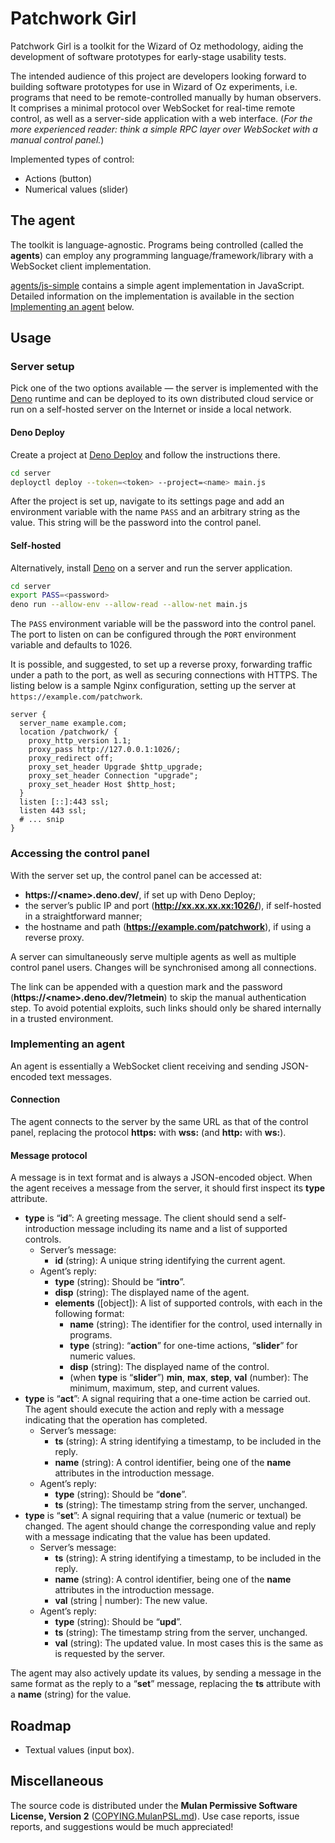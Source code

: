 # Patchwork Girl

Patchwork Girl is a toolkit for the Wizard of Oz methodology, aiding the development of software prototypes for early-stage usability tests.

The intended audience of this project are developers looking forward to building software prototypes for use in Wizard of Oz experiments, i.e. programs that need to be remote-controlled manually by human observers. It comprises a minimal protocol over WebSocket for real-time remote control, as well as a server-side application with a web interface. (*For the more experienced reader: think a simple RPC layer over WebSocket with a manual control panel.*)

Implemented types of control:
- Actions (button)
- Numerical values (slider)

## The agent
The toolkit is language-agnostic. Programs being controlled (called the **agents**) can employ any programming language/framework/library with a WebSocket client implementation.

[agents/js-simple](agents/js-simple) contains a simple agent implementation in JavaScript. Detailed information on the implementation is available in the section [Implementing an agent](#implementing-an-agent) below.

## Usage
### Server setup
Pick one of the two options available — the server is implemented with the [Deno](https://deno.land/) runtime and can be deployed to its own distributed cloud service or run on a self-hosted server on the Internet or inside a local network.

#### Deno Deploy
Create a project at [Deno Deploy](https://deno.com/deploy) and follow the instructions there.

```sh
cd server
deployctl deploy --token=<token> --project=<name> main.js
```

After the project is set up, navigate to its settings page and add an environment variable with the name `PASS` and an arbitrary string as the value. This string will be the password into the control panel.

#### Self-hosted
Alternatively, install [Deno](https://deno.land/) on a server and run the server application.

```sh
cd server
export PASS=<password>
deno run --allow-env --allow-read --allow-net main.js
```

The `PASS` environment variable will be the password into the control panel. The port to listen on can be configured through the `PORT` environment variable and defaults to 1026.

It is possible, and suggested, to set up a reverse proxy, forwarding traffic under a path to the port, as well as securing connections with HTTPS. The listing below is a sample Nginx configuration, setting up the server at `https://example.com/patchwork`.

```nginx
server {
  server_name example.com;
  location /patchwork/ {
    proxy_http_version 1.1;
    proxy_pass http://127.0.0.1:1026/;
    proxy_redirect off;
    proxy_set_header Upgrade $http_upgrade;
    proxy_set_header Connection "upgrade";
    proxy_set_header Host $http_host;
  }
  listen [::]:443 ssl;
  listen 443 ssl;
  # ... snip
}
```

### Accessing the control panel
With the server set up, the control panel can be accessed at:
- **https://\<name\>.deno.dev/**, if set up with Deno Deploy;
- the server’s public IP and port (**http://xx.xx.xx.xx:1026/**), if self-hosted in a straightforward manner;
- the hostname and path (**https://example.com/patchwork**), if using a reverse proxy.

A server can simultaneously serve multiple agents as well as multiple control panel users. Changes will be synchronised among all connections.

The link can be appended with a question mark and the password (**https://\<name\>.deno.dev/?letmein**) to skip the manual authentication step. To avoid potential exploits, such links should only be shared internally in a trusted environment.

### Implementing an agent
An agent is essentially a WebSocket client receiving and sending JSON-encoded text messages.

#### Connection
The agent connects to the server by the same URL as that of the control panel, replacing the protocol **https:** with **wss:** (and **http:** with **ws:**).

#### Message protocol
A message is in text format and is always a JSON-encoded object. When the agent receives a message from the server, it should first inspect its **type** attribute.
- **type** is “**id**”: A greeting message. The client should send a self-introduction message including its name and a list of supported controls.
  - Server’s message:
    - **id** (string): A unique string identifying the current agent.
  - Agent’s reply:
    - **type** (string): Should be “**intro**”.
    - **disp** (string): The displayed name of the agent.
    - **elements** ([object]): A list of supported controls, with each in the following format:
      - **name** (string): The identifier for the control, used internally in programs.
      - **type** (string): “**action**” for one-time actions, “**slider**” for numeric values.
      - **disp** (string): The displayed name of the control.
      - (when **type** is “**slider**”) **min**, **max**, **step**, **val** (number): The minimum, maximum, step, and current values.
- **type** is “**act**”: A signal requiring that a one-time action be carried out. The agent should execute the action and reply with a message indicating that the operation has completed.
  - Server’s message:
    - **ts** (string): A string identifying a timestamp, to be included in the reply.
    - **name** (string): A control identifier, being one of the **name** attributes in the introduction message.
  - Agent’s reply:
    - **type** (string): Should be “**done**”.
    - **ts** (string): The timestamp string from the server, unchanged.
- **type** is “**set**”: A signal requiring that a value (numeric or textual) be changed. The agent should change the corresponding value and reply with a message indicating that the value has been updated.
  - Server’s message:
    - **ts** (string): A string identifying a timestamp, to be included in the reply.
    - **name** (string): A control identifier, being one of the **name** attributes in the introduction message.
    - **val** (string | number): The new value.
  - Agent’s reply:
    - **type** (string): Should be “**upd**”.
    - **ts** (string): The timestamp string from the server, unchanged.
    - **val** (string): The updated value. In most cases this is the same as is requested by the server.

The agent may also actively update its values, by sending a message in the same format as the reply to a “**set**” message, replacing the **ts** attribute with a **name** (string) for the value.

## Roadmap

- Textual values (input box).

## Miscellaneous
The source code is distributed under the **Mulan Permissive Software License, Version 2** ([COPYING.MulanPSL.md](COPYING.MulanPSL.md)). Use case reports, issue reports, and suggestions would be much appreciated!
